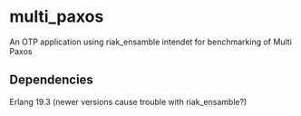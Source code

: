 multi_paxos
=====

An OTP application using riak_ensamble intendet for benchmarking of Multi Paxos

Dependencies
-----

Erlang 19.3 (newer versions cause trouble with riak_ensamble?)


